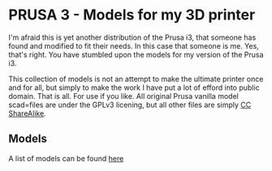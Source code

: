 # PRUSA 3 - Models for my 3D printer

I'm afraid this is yet another distribution of the Prusa i3, that someone has found and modified to fit their needs. In this case that someone is me. Yes, that's right. You have stumbled upon the models for my version of the Prusa i3.

This collection of models is not an attempt to make the ultimate printer once and for all, but simply to make the work I have put a lot of efford into public domain. That is all. For use if you like. All original Prusa vanilla model scad=files are under the GPLv3 licening, but all other files are simply [CC ShareAlike](https://creativecommons.org/licenses/by-sa/4.0/).

## Models

A list of models can be found [here](images/overview.md)
